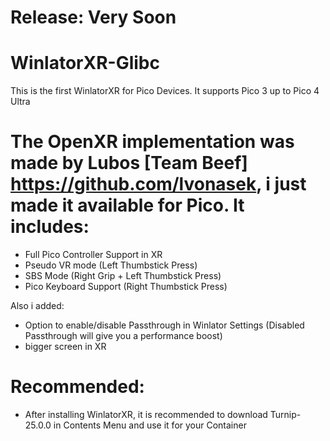 # Release: Very Soon
# WinlatorXR-Glibc
This is the first WinlatorXR for Pico Devices.
It supports Pico 3 up to Pico 4 Ultra

# The OpenXR implementation was made by Lubos [Team Beef] https://github.com/lvonasek, i just made it available for Pico. It includes:
- Full Pico Controller Support in XR
- Pseudo VR mode (Left Thumbstick Press)
- SBS Mode (Right Grip + Left Thumbstick Press)
- Pico Keyboard Support (Right Thumbstick Press)

Also i added:
- Option to enable/disable Passthrough in Winlator Settings (Disabled Passthrough will give you a performance boost)
- bigger screen in XR

# Recommended:
- After installing WinlatorXR, it is recommended to download Turnip-25.0.0 in Contents Menu and use it for your Container
